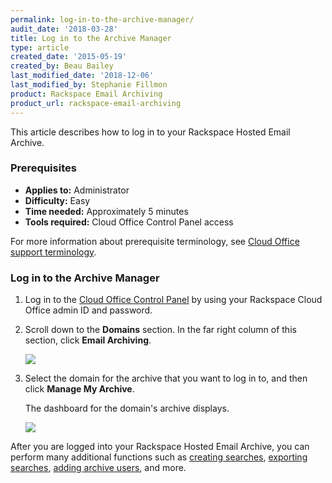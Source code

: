 ```yaml
---
permalink: log-in-to-the-archive-manager/
audit_date: '2018-03-28'
title: Log in to the Archive Manager
type: article
created_date: '2015-05-19'
created_by: Beau Bailey
last_modified_date: '2018-12-06'
last_modified_by: Stephanie Fillmon
product: Rackspace Email Archiving
product_url: rackspace-email-archiving
---
```


This article describes how to log in to your Rackspace Hosted Email Archive.

### Prerequisites

- **Applies to:** Administrator
- **Difficulty:** Easy
- **Time needed:** Approximately 5 minutes
- **Tools required:** Cloud Office Control Panel access

For more information about prerequisite terminology, see [Cloud Office support terminology](/support/how-to/cloud-office-support-terminology).

### Log in to the Archive Manager

1. Log in to the [Cloud Office Control Panel](https://cp.rackspace.com/) by using your Rackspace Cloud Office admin ID and password.
2. Scroll down to the **Domains** section. In the far right column of this section, click **Email Archiving**.

   ![](log-in-to-the-archive-manager/domains_archive.png)

3. Select the domain for the archive that you want to log in to, and then click **Manage My Archive**.

   The dashboard for the domain's archive displays.

   ![](log-in-to-the-archive-manager/manage_archive.png)

After you are logged into your Rackspace Hosted Email Archive, you can perform many additional functions such as [creating searches](/support/how-to/create-an-archive-search), [exporting searches](/support/how-to/export-archive-search-results-in-cloud-office), [adding archive users](/support/how-to/add-and-edit-archive-users-in-cloud-office), and more.
